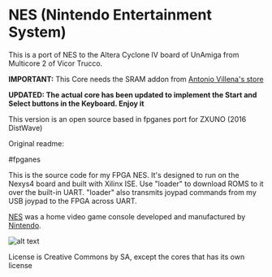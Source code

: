 # NES (Nintendo Entertainment System)

This is a port of NES to the Altera Cyclone IV board of UnAmiga from Multicore 2 of Vicor Trucco.

**IMPORTANT:** This Core needs the SRAM addon from [Antonio Villena's store](https://www.antoniovillena.es/store/)

**UPDATED: The actual core has been updated to implement the Start and 
Select buttons in the Keyboard. Enjoy it**

This version is an open source based in fpganes port for ZXUNO (2016 DistWave)

Original readme:

#fpganes

This is the source code for my FPGA NES.
It's designed to run on the Nexys4 board and built with Xilinx ISE.
Use "loader" to download ROMS to it over the built-in UART.
"loader" also transmits joypad commands from my USB joypad
to the FPGA across UART. 

[NES](https://en.wikipedia.org/wiki/Nintendo_Entertainment_System) was a home video game console developed and manufactured by [Nintendo](https://en.wikipedia.org/wiki/Nintendo).

![alt text](https://upload.wikimedia.org/wikipedia/commons/8/82/NES-Console-Set.jpg)


License is Creative Commons by SA, except the cores that has its own license 

